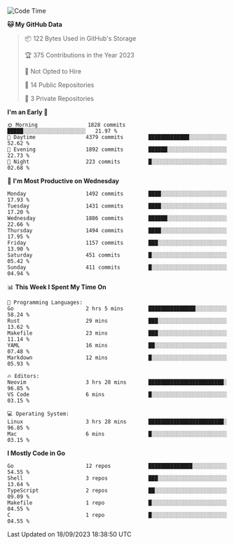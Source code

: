 <!--START_SECTION:waka-->
![Code Time](http://img.shields.io/badge/Code%20Time-149%20hrs%207%20mins-blue)

**🐱 My GitHub Data** 

> 📦 122 Bytes Used in GitHub's Storage 
 > 
> 🏆 375 Contributions in the Year 2023
 > 
> 🚫 Not Opted to Hire
 > 
> 📜 14 Public Repositories 
 > 
> 🔑 3 Private Repositories 
 > 
**I'm an Early 🐤** 

```text
🌞 Morning                1828 commits        █████░░░░░░░░░░░░░░░░░░░░   21.97 % 
🌆 Daytime                4379 commits        █████████████░░░░░░░░░░░░   52.62 % 
🌃 Evening                1892 commits        ██████░░░░░░░░░░░░░░░░░░░   22.73 % 
🌙 Night                  223 commits         █░░░░░░░░░░░░░░░░░░░░░░░░   02.68 % 
```
📅 **I'm Most Productive on Wednesday** 

```text
Monday                   1492 commits        ████░░░░░░░░░░░░░░░░░░░░░   17.93 % 
Tuesday                  1431 commits        ████░░░░░░░░░░░░░░░░░░░░░   17.20 % 
Wednesday                1886 commits        ██████░░░░░░░░░░░░░░░░░░░   22.66 % 
Thursday                 1494 commits        ████░░░░░░░░░░░░░░░░░░░░░   17.95 % 
Friday                   1157 commits        ███░░░░░░░░░░░░░░░░░░░░░░   13.90 % 
Saturday                 451 commits         █░░░░░░░░░░░░░░░░░░░░░░░░   05.42 % 
Sunday                   411 commits         █░░░░░░░░░░░░░░░░░░░░░░░░   04.94 % 
```


📊 **This Week I Spent My Time On** 

```text
💬 Programming Languages: 
Go                       2 hrs 5 mins        ███████████████░░░░░░░░░░   58.24 % 
Rust                     29 mins             ███░░░░░░░░░░░░░░░░░░░░░░   13.62 % 
Makefile                 23 mins             ███░░░░░░░░░░░░░░░░░░░░░░   11.14 % 
YAML                     16 mins             ██░░░░░░░░░░░░░░░░░░░░░░░   07.48 % 
Markdown                 12 mins             █░░░░░░░░░░░░░░░░░░░░░░░░   05.93 % 

🔥 Editors: 
Neovim                   3 hrs 28 mins       ████████████████████████░   96.85 % 
VS Code                  6 mins              █░░░░░░░░░░░░░░░░░░░░░░░░   03.15 % 

💻 Operating System: 
Linux                    3 hrs 28 mins       ████████████████████████░   96.85 % 
Mac                      6 mins              █░░░░░░░░░░░░░░░░░░░░░░░░   03.15 % 
```

**I Mostly Code in Go** 

```text
Go                       12 repos            ██████████████░░░░░░░░░░░   54.55 % 
Shell                    3 repos             ███░░░░░░░░░░░░░░░░░░░░░░   13.64 % 
TypeScript               2 repos             ██░░░░░░░░░░░░░░░░░░░░░░░   09.09 % 
Makefile                 1 repo              █░░░░░░░░░░░░░░░░░░░░░░░░   04.55 % 
C                        1 repo              █░░░░░░░░░░░░░░░░░░░░░░░░   04.55 % 
```




 Last Updated on 18/09/2023 18:38:50 UTC
<!--END_SECTION:waka-->

